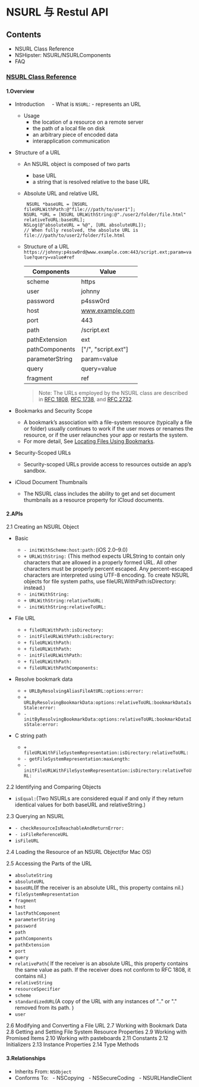 # NSURL 与 Restul API

## Contents
- NSURL Class Reference
- NSHipster: NSURL/NSURLComponents
- FAQ

### [NSURL Class Reference](https://developer.apple.com/reference/foundation/nsurl)
#### 1.Overview
   - Introduction
      - What is `NSURL`:
         - represents an URL
      - Usage
         - the location of a resource on a remote server
         - the path of a local file on disk
         - an arbitrary piece of encoded data
         - interapplication communication
   - Structure of a URL
      - An NSURL object is composed of two parts
         - base URL
         - a string that is resolved relative to the base URL
      - Absolute URL and relative URL
        ```
         NSURL *baseURL = [NSURL fileURLWithPath:@"file:///path/to/user1"];
        NSURL *URL = [NSURL URLWithString:@"./user2/folder/file.html" relativeToURL:baseURL];
        NSLog(@"absoluteURL = %@", [URL absoluteURL]);  
        // When fully resolved, the absolute URL is  file:///path/to/user2/folder/file.html
          ```
      - Structure of a URL
      `https://johnny:p4ssw0rd@www.example.com:443/script.ext;param=value?query=value#ref`
      
         Components|Value|
          -------------|-----|
          scheme|https|
          user| johnny |
          password| p4ssw0rd |
          host|www.example.com|
          port| 443 |
          path|/script.ext|
          pathExtension| ext |
          pathComponents|["/", "script.ext"]|
          parameterString|param=value|
          query|query=value|
          fragment| ref |

          > Note: The URLs employed by the NSURL class are described in [RFC 1808](https://tools.ietf.org/html/rfc1808), [RFC 1738](https://tools.ietf.org/html/rfc1738), and [RFC 2732](https://tools.ietf.org/html/rfc2732).

   - Bookmarks and Security Scope
      - A bookmark’s association with a file-system resource (typically a file or folder) usually continues to work if the user moves or renames the resource, or if the user relaunches your app or restarts the system.
      - For more detail, See [Locating Files Using Bookmarks](https://developer.apple.com/library/content/documentation/FileManagement/Conceptual/FileSystemProgrammingGuide/AccessingFilesandDirectories/AccessingFilesandDirectories.html#//apple_ref/doc/uid/TP40010672-CH3-SW10).

   - Security-Scoped URLs
      - Security-scoped URLs provide access to resources outside an app’s sandbox.
   - iCloud Document Thumbnails
      - The NSURL class includes the ability to get and set document thumbnails as a resource property for iCloud documents.
      
#### 2.APIs
2.1 Creating an NSURL Object

- Basic
  - `- initWithScheme:host:path:`(iOS 2.0–9.0)
  - `+ URLWithString:` (This method expects URLString to contain only characters that are allowed in a properly formed URL. All other characters must be properly percent escaped. Any percent-escaped characters are interpreted using UTF-8 encoding. To create NSURL objects for file system paths, use fileURLWithPath:isDirectory: instead.)
  - `- initWithString:`
  - `+ URLWithString:relativeToURL:`
  - `- initWithString:relativeToURL:`
   
- File URL
  - `+ fileURLWithPath:isDirectory:`
  - `- initFileURLWithPath:isDirectory:`
  - `+ fileURLWithPath:`
  - `+ fileURLWithPath:`
  - `- initFileURLWithPath:`
  - `+ fileURLWithPath:`
  - `+ fileURLWithPathComponents:`
   
- Resolve bookmark data
  - `+ URLByResolvingAliasFileAtURL:options:error:`
  - `+ URLByResolvingBookmarkData:options:relativeToURL:bookmarkDataIsStale:error:`
  - `- initByResolvingBookmarkData:options:relativeToURL:bookmarkDataIsStale:error:`
   
- C string path
  - `+ fileURLWithFileSystemRepresentation:isDirectory:relativeToURL:`
  - `- getFileSystemRepresentation:maxLength:`
  - `- initFileURLWithFileSystemRepresentation:isDirectory:relativeToURL:`
      
2.2 Identifying and Comparing Objects
- `isEqual:`(Two NSURLs are considered equal if and only if they return identical values for both baseURL and relativeString.)

2.3 Querying an NSURL
- `- checkResourceIsReachableAndReturnError:`
- `- isFileReferenceURL`
- `isFileURL`

2.4 Loading the Resource of an NSURL Object(for Mac OS)

2.5 Accessing the Parts of the URL
- `absoluteString`
- `absoluteURL`
- `baseURL`(If the receiver is an absolute URL, this property contains nil.)
- `fileSystemRepresentation`
- `fragment`
- `host`
- `lastPathComponent`
- `parameterString`
- `password`
- `path`
- `pathComponents`
- `pathExtension`
- `port`
- `query`
- `relativePath`( If the receiver is an absolute URL, this property contains the same value as path. If the receiver does not conform to RFC 1808, it contains nil.)
- `relativeString`
- `resourceSpecifier`
- `scheme`
- `standardizedURL`(A copy of the URL with any instances of ".." or "." removed from its path. )
- `user`

2.6 Modifying and Converting a File URL
2.7 Working with Bookmark Data
2.8 Getting and Setting File System Resource Properties
2.9 Working with Promised Items
2.10 Working with pasteboards
2.11 Constants
2.12 Initializers
2.13 Instance Properties
2.14 Type Methods

#### 3.Relationships
- Inherits From: `NSObject`
- Conforms To:
   - NSCopying
   - NSSecureCoding
   - NSURLHandleClient
